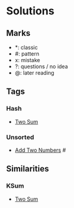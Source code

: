 # Solutions

## Marks
- *: classic 
- #: pattern
- x: mistake
- ?: questions / no idea
- @: later reading

## Tags
### Hash
- [Two Sum](https://leetcode.com/problems/two-sum)

### Unsorted
- [Add Two Numbers](https://leetcode.com/problems/add-two-numbers) #

## Similarities
### KSum
- [Two Sum](https://leetcode.com/problems/two-sum)
